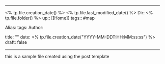 ___
<% tp.file.creation_date() %>    <% tp.file.last_modified_date() %>    Dir: <% tp.file.folder() %>
up:: [[Home]]
tags:: #map 

Alias:
tags: 
Author: 

title: ""
date: <% tp.file.creation_date("YYYY-MM-DDT:HH:MM:ss:ss") %>
draft: false

___
this is a sample file created using the post template
